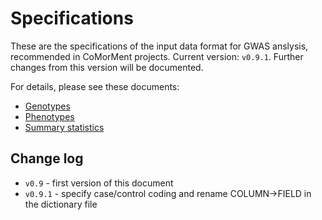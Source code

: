 # Specifications

These are the specifications of the input data format for GWAS anslysis, recommended in CoMorMent projects.
Current version: ``v0.9.1``. Further changes from this version will be documented.

For details, please see these documents:

* [Genotypes](geno_specification.md)
* [Phenotypes](pheno_specification.md)
* [Summary statistics](sumstats_specification.md)


## Change log

* ``v0.9`` - first version of this document
* ``v0.9.1`` - specify case/control coding and rename COLUMN->FIELD in the dictionary file
